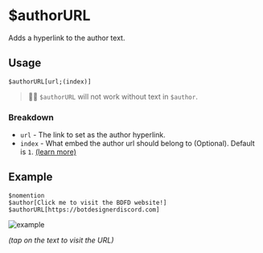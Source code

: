 # $authorURL
Adds a hyperlink to the author text.

## Usage
```
$authorURL[url;(index)]
```
> 🧙‍♂️ `$authorURL` will not work without text in `$author`.

### Breakdown
- `url` - The link to set as the author hyperlink.
- `index` - What embed the author url should belong to (Optional). Default is `1`. [(learn more)](../resources/embedIndexes.md)

## Example
```
$nomention
$author[Click me to visit the BDFD website!]
$authorURL[https://botdesignerdiscord.com]
```
![example](https://user-images.githubusercontent.com/69215413/119854987-8bf4e900-bedf-11eb-8699-cb4afab578f8.png)

*(tap on the text to visit the URL)*
